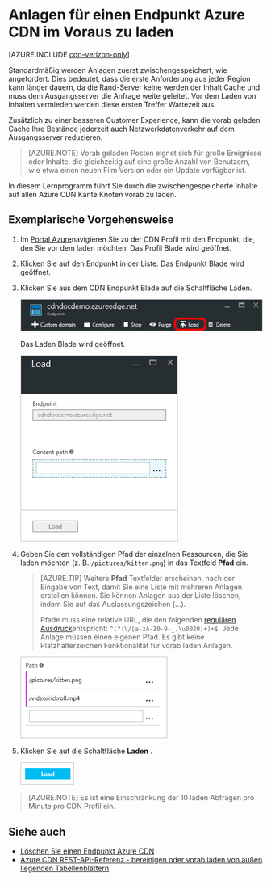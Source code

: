 <properties
    pageTitle="Vorab laden Posten für einen Endpunkt Azure CDN | Microsoft Azure"
    description="Erfahren Sie, wie zwischengespeicherte Inhalte auf einen Endpunkt CDN vorab zu laden."
    services="cdn"
    documentationCenter=""
    authors="camsoper"
    manager="erikre"
    editor=""/>

<tags
    ms.service="cdn"
    ms.workload="tbd"
    ms.tgt_pltfrm="na"
    ms.devlang="na"
    ms.topic="article"
    ms.date="07/28/2016"
    ms.author="casoper"/>

# <a name="pre-load-assets-on-an-azure-cdn-endpoint"></a>Anlagen für einen Endpunkt Azure CDN im Voraus zu laden

[AZURE.INCLUDE [cdn-verizon-only](../../includes/cdn-verizon-only.md)]

Standardmäßig werden Anlagen zuerst zwischengespeichert, wie angefordert. Dies bedeutet, dass die erste Anforderung aus jeder Region kann länger dauern, da die Rand-Server keine werden der Inhalt Cache und muss dem Ausgangsserver die Anfrage weitergeleitet. Vor dem Laden von Inhalten vermieden werden diese ersten Treffer Wartezeit aus.

Zusätzlich zu einer besseren Customer Experience, kann die vorab geladen Cache Ihre Bestände jederzeit auch Netzwerkdatenverkehr auf dem Ausgangsserver reduzieren.

> [AZURE.NOTE] Vorab geladen Posten eignet sich für große Ereignisse oder Inhalte, die gleichzeitig auf eine große Anzahl von Benutzern, wie etwa einen neuen Film Version oder ein Update verfügbar ist.

In diesem Lernprogramm führt Sie durch die zwischengespeicherte Inhalte auf allen Azure CDN Kante Knoten vorab zu laden.

## <a name="walkthrough"></a>Exemplarische Vorgehensweise

1. Im [Portal Azure](https://portal.azure.com)navigieren Sie zu der CDN Profil mit den Endpunkt, die, den Sie vor dem laden möchten.  Das Profil Blade wird geöffnet.

2. Klicken Sie auf den Endpunkt in der Liste.  Das Endpunkt Blade wird geöffnet.

3. Klicken Sie aus dem CDN Endpunkt Blade auf die Schaltfläche Laden.

    ![CDN Endpunkt blade](./media/cdn-preload-endpoint/cdn-endpoint-blade.png)

    Das Laden Blade wird geöffnet.

    ![CDN laden blade](./media/cdn-preload-endpoint/cdn-load-blade.png)

4. Geben Sie den vollständigen Pfad der einzelnen Ressourcen, die Sie laden möchten (z. B. `/pictures/kitten.png`) in das Textfeld **Pfad** ein.

    > [AZURE.TIP] Weitere **Pfad** Textfelder erscheinen, nach der Eingabe von Text, damit Sie eine Liste mit mehreren Anlagen erstellen können.  Sie können Anlagen aus der Liste löschen, indem Sie auf das Auslassungszeichen (...).
    >
    > Pfade muss eine relative URL, die den folgenden [regulären Ausdruck](https://msdn.microsoft.com/library/az24scfc.aspx)entspricht: `^(?:\/[a-zA-Z0-9-_.\u0020]+)+$`.  Jede Anlage müssen einen eigenen Pfad.  Es gibt keine Platzhalterzeichen Funktionalität für vorab laden Anlagen.

    ![Schaltfläche Laden](./media/cdn-preload-endpoint/cdn-load-paths.png)

5. Klicken Sie auf die Schaltfläche **Laden** .

    ![Schaltfläche Laden](./media/cdn-preload-endpoint/cdn-load-button.png)

> [AZURE.NOTE] Es ist eine Einschränkung der 10 laden Abfragen pro Minute pro CDN Profil ein.

## <a name="see-also"></a>Siehe auch
- [Löschen Sie einen Endpunkt Azure CDN](cdn-purge-endpoint.md)
- [Azure CDN REST-API-Referenz - bereinigen oder vorab laden von außen liegenden Tabellenblättern](https://msdn.microsoft.com/library/mt634451.aspx)
